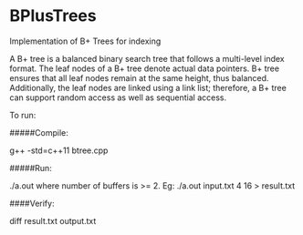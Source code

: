# BPlusTrees
Implementation of B+ Trees for indexing

A B+ tree is a balanced binary search tree that follows a multi-level index format. The leaf nodes of a B+ tree denote actual data pointers. B+ tree ensures that all leaf nodes remain at the same height, thus balanced. Additionally, the leaf nodes are linked using a link list; therefore, a B+ tree can support random access as well as sequential access.

To run:

#####Compile:

g++ -std=c++11 btree.cpp

#####Run: 

./a.out <inputFile> <number of buffers> <buffer size>
where number of buffers is >= 2.
Eg: ./a.out input.txt 4 16 > result.txt

####Verify:

diff result.txt output.txt
